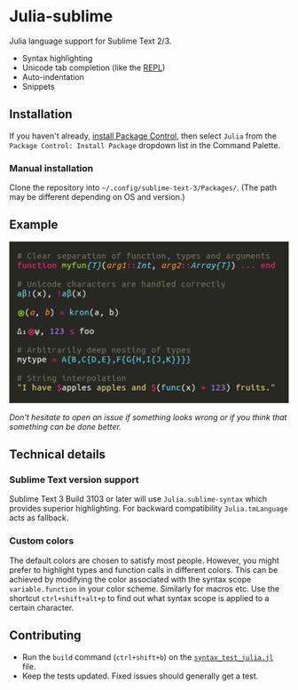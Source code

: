 # Julia-sublime

Julia language support for Sublime Text 2/3.

- Syntax highlighting
- Unicode tab completion (like the [REPL](http://docs.julialang.org/en/latest/manual/interacting-with-julia/#tab-completion))
- Auto-indentation
- Snippets


## Installation

If you haven't already, [install Package Control](https://packagecontrol.io/installation), then select `Julia` from the `Package Control: Install Package` dropdown list in the Command Palette.

### Manual installation

Clone the repository into `~/.config/sublime-text-3/Packages/`. (The path may be different depending on OS and version.)


## Example

![Highlight example](https://github.com/JuliaEditorSupport/Julia-sublime/blob/master/highlight-example.png)

_Don't hesitate to open an issue if something looks wrong or if you think that something can be done better._


## Technical details

### Sublime Text version support

Sublime Text 3 Build 3103 or later will use `Julia.sublime-syntax` which provides superior highlighting. For backward compatibility `Julia.tmLanguage` acts as fallback.

### Custom colors

The default colors are chosen to satisfy most people. However, you might prefer to highlight types and function calls in different colors. This can be achieved by modifying the color associated with the syntax scope `variable.function` in your color scheme. Similarly for macros etc. Use the shortcut `ctrl+shift+alt+p` to find out what syntax scope is applied to a certain character.


## Contributing

- Run the `build` command (`ctrl+shift+b`) on the [`syntax_test_julia.jl`](https://github.com/JuliaEditorSupport/Julia-sublime/blob/master/syntax_test_julia.jl) file.
- Keep the tests updated. Fixed issues should generally get a test.
